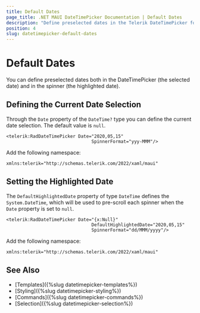 ```yaml
---
title: Default Dates
page_title: .NET MAUI DateTimePicker Documentation | Default Dates
description: "Define preselected dates in the Telerik DateTimePicker for .NET MAUI and in the spinner."
position: 4
slug: datetimepicker-default-dates
---
```


# Default Dates

You can define preselected dates both in the DateTimePicker (the selected date) and in the spinner (the highlighted date).

## Defining the Current Date Selection

Through the `Date` property of the `DateTime?` type you can define the current date selection. The default value is `null`.

```XAML
<telerik:RadDateTimePicker Date="2020,05,15"
                                SpinnerFormat="yyy-MMM"/>
```

Add the following namespace:

 ```XAML
xmlns:telerik="http://schemas.telerik.com/2022/xaml/maui"
 ```

## Setting the Highlighted Date

The `DefaultHighlightedDate` property of type `DateTime` defines the `System.DateTime`, which will be used to pre-scroll each spinner when the `Date` property is set to `null`.

```XAML
<telerik:RadDateTimePicker Date="{x:Null}"
                                DefaultHighlightedDate="2020,05,15"
                                SpinnerFormat="dd/MMM/yyyy"/>
```

Add the following namespace:

 ```XAML
xmlns:telerik="http://schemas.telerik.com/2022/xaml/maui"
 ```

## See Also

- [Templates]({%slug datetimepicker-templates%})
- [Styling]({%slug datetimepicker-styling%})
- [Commands]({%slug datetimepicker-commands%})
- [Selection]({%slug datetimepicker-selection%})
